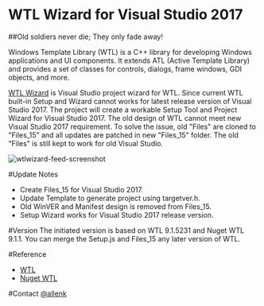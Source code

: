 # WTL Wizard for Visual Studio 2017
##Old soldiers never die; They only fade away!

Windows Template Library (WTL) is a C++ library for developing Windows applications and UI components. It extends ATL (Active Template Library) and provides a set of classes for controls, dialogs, frame windows, GDI objects, and more.

[WTL Wizard](https://github.com/allenk/WTL-Wizard-VS2017) is Visual Studio project wizard for WTL. Since current WTL built-in Setup and Wizard cannot works for latest release version of Visual Studio 2017.  The project will create a workable Setup Tool and Project Wizard for Visual Studio 2017.
The old design of WTL cannot meet new Visual Studio 2017 requirement. To solve the issue, old "Files" are cloned to "Files_15" and all updates are patched in new "Files_15" folder. The old "Files" is still kept to work for old Visual Studio.

![wtlwizard-feed-screenshot](http://i.imgur.com/q2If9wCg.png)

#Update Notes
* Create Files_15 for Visual Studio 2017.
* Update Template to generate project using targetver.h.
* Old WinVER and Manifest design is removed from Files_15. 
* Setup Wizard works for Visual Studio 2017 release version.

#Version
The initiated version is based on WTL 9.1.5231 and Nuget WTL 9.1.1.
You can merge the Setup.js and Files_15 any later version of WTL.

#Reference
* [WTL]([https://sourceforge.net/projects/wtl/](https://sourceforge.net/projects/wtl/))
* [Nuget WTL]([https://www.nuget.org/packages/wtl/](https://www.nuget.org/packages/wtl/))

#Contact
 [@allenk](https://github.com/allenk)
 